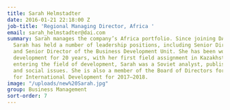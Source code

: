 ```yaml
---
title: Sarah Helmstadter
date: 2016-01-21 22:18:00 Z
job-title: 'Regional Managing Director, Africa '
email: sarah_helmstadter@dai.com
summary: Sarah manages the company’s Africa portfolio. Since joining DAI in 2007,
  Sarah has held a number of leadership positions, including Senior Director of Recruitment
  and Senior Director of the Business Development Unit. She has been working in international
  development for 20 years, with her first field assignment in Kazakhstan. Prior to
  entering the field of development, Sarah was a Soviet analyst, publishing on health
  and social issues. She is also a member of the Board of Directors for the Society
  for International Development for 2017–2018.
image: "/uploads/new%20Sarah.jpg"
group: Business Management
sort-order: 7
---
```


